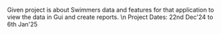 Given project is about Swimmers data and features for that application to view the data in Gui and create reports. \n
Project Dates: 22nd Dec'24 to 6th Jan'25
